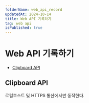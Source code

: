 ```yaml
---
folderName: web_api_record
updatedAt: 2024-10-14
title: Web API 기록하기
tag: web api
isPublished: true
---
```


# Web API 기록하기

- [Clipboard API](#clipboard-api)

## Clipboard API

로컬호스트 및 HTTPS 통신에서만 동작한다.
